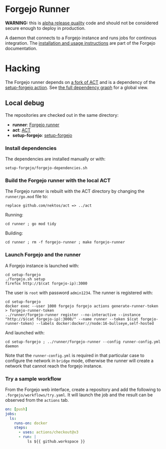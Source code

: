 # Forgejo Runner

**WARNING:** this is [alpha release quality](https://en.wikipedia.org/wiki/Software_release_life_cycle#Alpha) code and should not be considered secure enough to deploy in production.

A daemon that connects to a Forgejo instance and runs jobs for continous integration. The [installation and usage instructions](https://forgejo.org/docs/next/admin/actions/) are part of the Forgejo documentation.

# Hacking

The Forgejo runner depends on [a fork of ACT](https://code.forgejo.org/forgejo/act) and is a dependency of the [setup-forgejo action](https://code.forgejo.org/actions/setup-forgejo). See [the full dependency graph](https://code.forgejo.org/actions/cascading-pr/#forgejo-dependencies) for a global view.

## Local debug

The repositories are checked out in the same directory:

- **runner**: [Forgejo runner](https://code.forgejo.org/forgejo/runner)
- **act**: [ACT](https://code.forgejo.org/forgejo/act)
- **setup-forgejo**: [setup-forgejo](https://code.forgejo.org/actions/setup-forgejo)

### Install dependencies

The dependencies are installed manually or with:

```shell
setup-forgejo/forgejo-dependencies.sh
```

### Build the Forgejo runner with the local ACT

The Forgejo runner is rebuilt with the ACT directory by changing the `runner/go.mod` file to:

```
replace github.com/nektos/act => ../act
```

Running:

```
cd runner ; go mod tidy
```

Building:

```shell
cd runner ; rm -f forgejo-runner ; make forgejo-runner
```

### Launch Forgejo and the runner

A Forgejo instance is launched with:

```shell
cd setup-forgejo
./forgejo.sh setup
firefox http://$(cat forgejo-ip):3000
```

The user is `root` with password `admin1234`. The runner is registered with:

```
cd setup-forgejo
docker exec --user 1000 forgejo forgejo actions generate-runner-token > forgejo-runner-token
../runner/forgejo-runner register --no-interactive --instance "http://$(cat forgejo-ip):3000/" --name runner --token $(cat forgejo-runner-token) --labels docker:docker://node:16-bullseye,self-hosted
```

And launched with:

```shell
cd setup-forgejo ; ../runner/forgejo-runner --config runner-config.yml daemon
```

Note that the `runner-config.yml` is required in that particular case
to configure the network in `bridge` mode, otherwise the runner will
create a network that cannot reach the forgejo instance.

### Try a sample workflow

From the Forgejo web interface, create a repository and add the
following to `.forgejo/workflows/try.yaml`. It will launch the job and
the result can be observed from the `actions` tab.

```yaml
on: [push]
jobs:
  ls:
    runs-on: docker
    steps:
      - uses: actions/checkout@v3
      - run: |
          ls ${{ github.workspace }}
```
